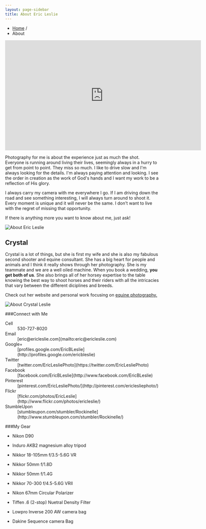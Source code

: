 ```yaml
---
layout: page-sidebar
title: About Eric Leslie
---
```


<ul class="breadcrumb">
  <li><a href="/">Home</a> <span class="divider">/</span></li>
  <li class="active">About</li>
</ul>

<iframe width="640" height="360" src="http://www.youtube.com/embed/H9n2tYeACE0" frameborder="0" allowfullscreen></iframe>

Photography for me is about the experience just as much the shot. Everyone is running around living their lives, seemingly always in a hurry to get from point to point. They miss so much. I like to drive slow and I'm always looking for the details. I'm always paying attention and looking. I see the order in creation as the work of God's hands and I want my work to be a reflection of His glory.

I always carry my camera with me everywhere I go. If I am driving down the road and see something interesting, I will always turn around to shoot it. Every moment is unique and it will never be the same. I don't want to live with the regret of missing that opportunity.

If there is anything more you want to know about me, just ask!

![About Eric Leslie](/assets/images/about-eric-leslie.jpg)

## Crystal
Crystal is a lot of things, but she is first my wife and she is also my fabulous second shooter and equine consultant. She has a big heart for people and animals and I think it really shows through her photography. She is my teammate and we are a well oiled machine. When you book a wedding, **you get both of us**. She also brings all of her horsey expertise to the table knowing the best way to shoot horses and their riders with all the intricacies that vary between the different diciplines and breeds.

Check out her website and personal work  focusing on [equine photography.](http://rideandsee.com)

![About Crystal Leslie](/assets/images/about-crystal-leslie.jpg)

###Connect with Me
<dl>
	<dt>Cell</dt>
	<dd>530-727-8020</dd>
	<dt>Email</dt>
	<dd>[eric@ericleslie.com](mailto:eric@ericleslie.com)</dd>
	<dt>Google+</dt>
	<dd>[profiles.google.com/EricBLeslie](http://profiles.google.com/ericbleslie)</dd>
	<dt>Twitter</dt>
	<dd>[twitter.com/EricLesliePhoto](https://twitter.com/EricLesliePhoto)</dd>
	<dt>Facebook</dt>
	<dd>[facebook.com/EricBLeslie](http://www.facebook.com/EricBLeslie)</dd>
	<dt>Pinterest</dt>
	<dd>[pinterest.com/EricLesliePhoto/](http://pinterest.com/ericlesliephoto/)</dd>
	<dt>Flickr</dt>
	<dd>[flickr.com/photos/EricLeslie](http://www.flickr.com/photos/ericleslie/)</dd>
	<dt>StumbleUpon</dt>
	<dd>[stumbleupon.com/stumbler/Rockinelle](http://www.stumbleupon.com/stumbler/Rockinelle/)</dd>
</dl>

###My Gear

* Nikon D90
* Induro AKB2 magnesium alloy tripod
* Nikkor 18-105mm f/3.5-5.6G VR
* Nikkor 50mm f/1.8D
* Nikkor 50mm f/1.4G
* Nikkor 70-300 f/4.5-5.6G VRII


* Nikon 67mm Circular Polarizer
* Tiffen .6 (2-stop) Nuetral Density Filter


* Lowpro Inverse 200 AW camera bag
* Dakine Sequence camera Bag
